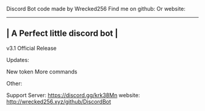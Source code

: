Discord Bot code made by Wrecked256 Find me on github: Or website:

--------------------------------
| A Perfect little discord bot |
--------------------------------


v3.1 Official Release

Updates:

New token
More commands



Other:

Support Server: https://discord.gg/krk38Mn
website: http://wrecked256.xyz/github/DiscordBot
